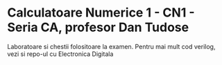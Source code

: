 # Calculatoare Numerice 1 - CN1 - Seria CA, profesor Dan Tudose

Laboratoare si chestii folositoare la examen. Pentru mai mult cod verilog, vezi si repo-ul cu Electronica Digitala
